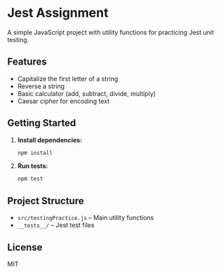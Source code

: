 # Jest Assignment

A simple JavaScript project with utility functions for practicing Jest unit testing.

## Features

- Capitalize the first letter of a string
- Reverse a string
- Basic calculator (add, subtract, divide, multiply)
- Caesar cipher for encoding text

## Getting Started

1. **Install dependencies:**
   ```bash
   npm install
   ```

2. **Run tests:**
   ```bash
   npm test
   ```

## Project Structure

- `src/testingPractice.js` – Main utility functions
- `__tests__/` – Jest test files

## License

MIT